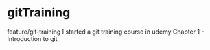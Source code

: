 # gitTraining
 feature/git-training
I started a git training course in udemy
Chapter 1 - Introduction to git
